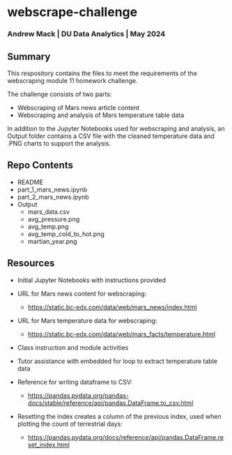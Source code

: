 # webscrape-challenge
### Andrew Mack | DU Data Analytics | May 2024 

## Summary
This respository contains the files to meet the requirements of the webscraping module 11 homework challenge.

The challenge consists of two parts:
- Webscraping of Mars news article content
- Webscraping and analysis of Mars temperature table data

In addition to the Jupyter Notebooks used for webscraping and analysis, an Output folder contains a CSV file with the cleaned temperature data and .PNG charts to support the analysis.

## Repo Contents
- README
- part_1_mars_news.ipynb
- part_2_mars_news.ipynb
- Output
    - mars_data.csv
    - avg_pressure.png
    - avg_temp.png
    - avg_temp_cold_to_hot.png
    - martian_year.png

## Resources
- Initial Jupyter Notebooks with instructions provided
- URL for Mars news content for webscraping:
    - https://static.bc-edx.com/data/web/mars_news/index.html
- URL for Mars temperature data for webscraping:
    - https://static.bc-edx.com/data/web/mars_facts/temperature.html
- Class instruction and module activities
- Tutor assistance with embedded for loop to extract temperature table data
- Reference for writing dataframe to CSV:
    - https://pandas.pydata.org/pandas-docs/stable/reference/api/pandas.DataFrame.to_csv.html

- Resetting the index creates a column of the previous index, used when plotting the count of terrestrial days:
    - https://pandas.pydata.org/docs/reference/api/pandas.DataFrame.reset_index.html
